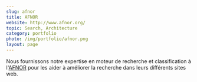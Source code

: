 ```yaml
---
slug: afnor
title: AFNOR
website: http://www.afnor.org/
topic: Search, Architecture
category: portfolio
photo: /img/portfolio/afnor.png
layout: page
---
```

Nous fournissons notre expertise en moteur de recherche et classification à l'[AFNOR]({{page.website}}) pour les
aider à améliorer la recherche dans leurs différents sites web.